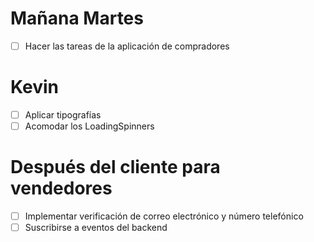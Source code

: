# Mañana Martes
+ [ ] Hacer las tareas de la aplicación de compradores

# Kevin
+ [ ] Aplicar tipografías
+ [ ] Acomodar los LoadingSpinners

# Después del cliente para vendedores
+ [ ] Implementar verificación de correo electrónico y número telefónico
+ [ ] Suscribirse a eventos del backend
